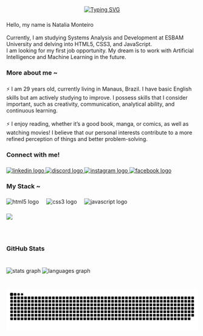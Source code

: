 <div align="center">
  <a href="https://git.io/typing-svg">
    <img src="https://readme-typing-svg.demolab.com?font=Fira+Code&weight=500&size=22&pause=1000&color=FF00F6&center=true&vCenter=true&random=false&width=524&lines=%E2%8A%B9+Welcome!+%CB%99%E1%B5%95%CB%99+%E2%8A%B9+" alt="Typing SVG">
  </a>
</div>

###

<p align="left">Hello, my name is Natalia Monteiro<br><br>Currently, I am studying Systems Analysis and Development at ESBAM University and delving into HTML5, CSS3, and JavaScript.<br>I am looking for my first job opportunity. My dream is to work with Artificial Intelligence and Machine Learning in the future.</p>

###

<h3 align="left">More about me ~</h3>

###

<p align="left">⚡ I am 29 years old, currently living in Manaus, Brazil. I have basic English skills but am actively studying to improve. I possess skills that I consider important, such as creativity, communication, analytical ability, and continuous learning.<br><br>⚡ I enjoy reading, whether it’s a good book, manga, or comics, as well as watching movies! I believe that our personal interests contribute to a more refined perception of things and better problem-solving.</p>

###

<h3 align="left">Connect with me!</h3>

###

<div align="left">
  <a href="https://www.linkedin.com/in/natalia-monteiro-a783aa242/" target="_blank">
    <img src="https://img.shields.io/static/v1?message=LinkedIn&logo=linkedin&label=&color=0077B5&logoColor=white&labelColor=&style=for-the-badge" height="35" alt="linkedin logo"  />
  </a>
  <a href="https://discord.com/channels/@me" target="_blank">
    <img src="https://img.shields.io/static/v1?message=Discord&logo=discord&label=&color=7289DA&logoColor=white&labelColor=&style=for-the-badge" height="35" alt="discord logo"  />
  </a>
  <a href="https://www.instagram.com/natalia.m.s/" target="_blank">
    <img src="https://img.shields.io/static/v1?message=Instagram&logo=instagram&label=&color=E4405F&logoColor=white&labelColor=&style=for-the-badge" height="35" alt="instagram logo"  />
  </a>
  <a href="https://www.facebook.com/profile.php?id=100009714154324&locale=pt_BR" target="_blank">
    <img src="https://img.shields.io/static/v1?message=Facebook&logo=facebook&label=&color=1877F2&logoColor=white&labelColor=&style=for-the-badge" height="35" alt="facebook logo"  />
  </a>
</div>

###

<h3 align="left">My Stack ~</h3>

###

<div align="left">
  <img src="https://cdn.jsdelivr.net/gh/devicons/devicon/icons/html5/html5-original.svg" height="34" alt="html5 logo"  />
  <img width="12" />
  <img src="https://cdn.jsdelivr.net/gh/devicons/devicon/icons/css3/css3-original.svg" height="34" alt="css3 logo"  />
  <img width="12" />
  <img src="https://cdn.jsdelivr.net/gh/devicons/devicon/icons/javascript/javascript-original.svg" height="34" alt="javascript logo"  />
</div>

###

<div align="left">
  <img height="300" src="https://github.com/mari4souza/mari4souza/blob/main/src/study.gif?raw=true"  />
</div>

###

<br clear="both">

<h3 align="left">GitHub Stats</h3>

###

<br clear="both">

<div align="left">
  <img src="https://github-readme-stats.vercel.app/api?username=Codignat&hide_title=false&hide_rank=false&show_icons=false&include_all_commits=true&count_private=true&disable_animations=false&theme=radical&locale=en&hide_border=false&order=1" height="150" alt="stats graph"  />
  <img src="https://github-readme-stats.vercel.app/api/top-langs?username=Codignat&locale=en&hide_title=false&layout=compact&card_width=320&langs_count=5&theme=radical&hide_border=false&order=2" height="150" alt="languages graph"  />
</div>


###

<br clear="both">

<picture align="center">
  <source media="(prefers-color-scheme: dark)" srcset="https://raw.githubusercontent.com/Codignat/Codignat/output/github-contribution-grid-snake-dark.svg">
  <source media="(prefers-color-scheme: light)" srcset="https://raw.githubusercontent.com/Codignat/Codignatoutput/github-contribution-grid-snake-dark.svg">
  <img align="center" alt="github contribution grid snake animation" src="https://raw.githubusercontent.com/Codignat/Codignat/output/github-contribution-grid-snake.svg">
</picture>
